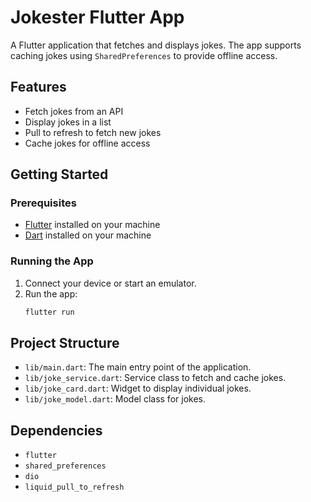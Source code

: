 # Jokester Flutter App

A Flutter application that fetches and displays jokes. The app supports caching jokes using `SharedPreferences` to provide offline access.

## Features

- Fetch jokes from an API
- Display jokes in a list
- Pull to refresh to fetch new jokes
- Cache jokes for offline access

## Getting Started

### Prerequisites

- [Flutter](https://flutter.dev/docs/get-started/install) installed on your machine
- [Dart](https://dart.dev/get-dart) installed on your machine

### Running the App

1. Connect your device or start an emulator.
2. Run the app:
   ```sh
   flutter run
   ```

## Project Structure

- `lib/main.dart`: The main entry point of the application.
- `lib/joke_service.dart`: Service class to fetch and cache jokes.
- `lib/joke_card.dart`: Widget to display individual jokes.
- `lib/joke_model.dart`: Model class for jokes.

## Dependencies

- `flutter`
- `shared_preferences`
- `dio`
- `liquid_pull_to_refresh`
